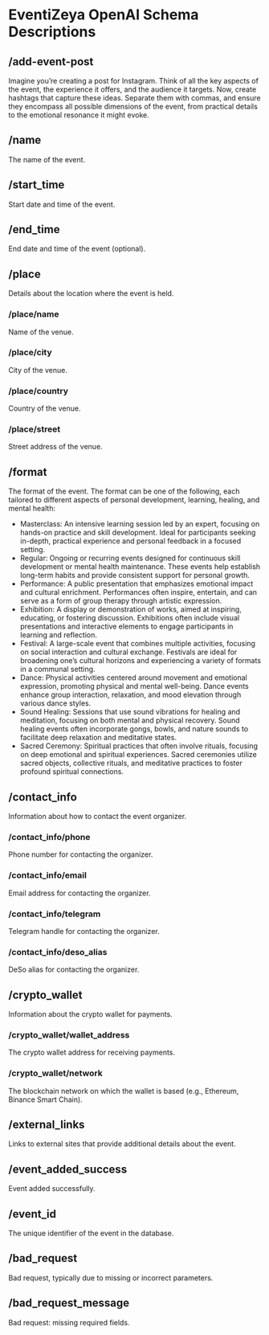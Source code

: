 # EventiZeya OpenAI Schema Descriptions

## /add-event-post
Imagine you’re creating a post for Instagram. Think of all the key aspects of the event, the experience it offers, and the audience it targets. Now, create hashtags that capture these ideas. Separate them with commas, and ensure they encompass all possible dimensions of the event, from practical details to the emotional resonance it might evoke.

## /name
The name of the event.

## /start_time
Start date and time of the event.

## /end_time
End date and time of the event (optional).

## /place
Details about the location where the event is held.

### /place/name
Name of the venue.

### /place/city
City of the venue.

### /place/country
Country of the venue.

### /place/street
Street address of the venue.

## /format
The format of the event. The format can be one of the following, each tailored to different aspects of personal development, learning, healing, and mental health:
- Masterclass: An intensive learning session led by an expert, focusing on hands-on practice and skill development. Ideal for participants seeking in-depth, practical experience and personal feedback in a focused setting.
- Regular: Ongoing or recurring events designed for continuous skill development or mental health maintenance. These events help establish long-term habits and provide consistent support for personal growth.
- Performance: A public presentation that emphasizes emotional impact and cultural enrichment. Performances often inspire, entertain, and can serve as a form of group therapy through artistic expression.
- Exhibition: A display or demonstration of works, aimed at inspiring, educating, or fostering discussion. Exhibitions often include visual presentations and interactive elements to engage participants in learning and reflection.
- Festival: A large-scale event that combines multiple activities, focusing on social interaction and cultural exchange. Festivals are ideal for broadening one’s cultural horizons and experiencing a variety of formats in a communal setting.
- Dance: Physical activities centered around movement and emotional expression, promoting physical and mental well-being. Dance events enhance group interaction, relaxation, and mood elevation through various dance styles.
- Sound Healing: Sessions that use sound vibrations for healing and meditation, focusing on both mental and physical recovery. Sound healing events often incorporate gongs, bowls, and nature sounds to facilitate deep relaxation and meditative states.
- Sacred Ceremony: Spiritual practices that often involve rituals, focusing on deep emotional and spiritual experiences. Sacred ceremonies utilize sacred objects, collective rituals, and meditative practices to foster profound spiritual connections.

## /contact_info
Information about how to contact the event organizer.

### /contact_info/phone
Phone number for contacting the organizer.

### /contact_info/email
Email address for contacting the organizer.

### /contact_info/telegram
Telegram handle for contacting the organizer.

### /contact_info/deso_alias
DeSo alias for contacting the organizer.

## /crypto_wallet
Information about the crypto wallet for payments.

### /crypto_wallet/wallet_address
The crypto wallet address for receiving payments.

### /crypto_wallet/network
The blockchain network on which the wallet is based (e.g., Ethereum, Binance Smart Chain).

## /external_links
Links to external sites that provide additional details about the event.

## /event_added_success
Event added successfully.

## /event_id
The unique identifier of the event in the database.

## /bad_request
Bad request, typically due to missing or incorrect parameters.

## /bad_request_message
Bad request: missing required fields.
